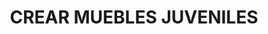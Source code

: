 ---
title: "CREAR MUEBLES JUVENILES"
url: /ciudad-autonoma-de-buenos-aires/crear-muebles-juveniles/
shop: muebles
---